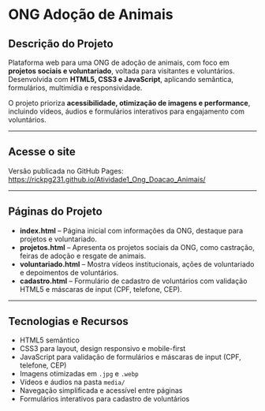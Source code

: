 # ONG Adoção de Animais

## Descrição do Projeto

Plataforma web para uma ONG de adoção de animais, com foco em **projetos sociais e voluntariado**, voltada para visitantes e voluntários. Desenvolvida com **HTML5, CSS3 e JavaScript**, aplicando semântica, formulários, multimídia e responsividade.

O projeto prioriza **acessibilidade, otimização de imagens e performance**, incluindo vídeos, áudios e formulários interativos para engajamento com voluntários.

---

## Acesse o site

Versão publicada no GitHub Pages:  
https://rickpg231.github.io/Atividade1_Ong_Doacao_Animais/

---

## Páginas do Projeto

- **index.html** – Página inicial com informações da ONG, destaque para projetos e voluntariado.  
- **projetos.html** – Apresenta os projetos sociais da ONG, como castração, feiras de adoção e resgate de animais.  
- **voluntariado.html** – Mostra vídeos institucionais, ações de voluntariado e depoimentos de voluntários.  
- **cadastro.html** – Formulário de cadastro de voluntários com validação HTML5 e máscaras de input (CPF, telefone, CEP).

---

## Tecnologias e Recursos

- HTML5 semântico  
- CSS3 para layout, design responsivo e mobile-first  
- JavaScript para validação de formulários e máscaras de input (CPF, telefone, CEP)  
- Imagens otimizadas em `.jpg` e `.webp`  
- Vídeos e áudios na pasta `media/`  
- Navegação simplificada e acessível entre páginas  
- Formulários interativos para cadastro de voluntários
